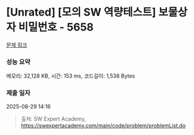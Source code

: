 # [Unrated] [모의 SW 역량테스트] 보물상자 비밀번호 - 5658 

[문제 링크](https://swexpertacademy.com/main/code/problem/problemDetail.do?contestProbId=AWXRUN9KfZ8DFAUo) 

### 성능 요약

메모리: 32,128 KB, 시간: 153 ms, 코드길이: 1,538 Bytes

### 제출 일자

2025-08-29 14:16



> 출처: SW Expert Academy, https://swexpertacademy.com/main/code/problem/problemList.do